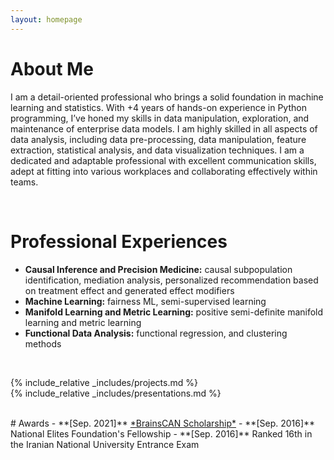 ```yaml
---
layout: homepage
---
```


# About Me

<!-- I'm a <a href="https://med.nyu.edu/departments-institutes/population-health/divisions-sections-centers/biostatistics/" target="_blank"> Statistics</a> Ph.D. candidate at <a href="https://www.nyu.edu/" target="_blank"> New York University</a>, -->
 I am a detail-oriented professional who brings a solid foundation in machine learning and statistics. With  +4 years of hands-on experience in Python programming, I’ve honed my skills in data manipulation, exploration, and maintenance of enterprise data models. I am highly skilled in all aspects of data analysis, including data pre-processing, data manipulation, feature extraction, statistical analysis, and data visualization techniques. I am a dedicated and adaptable professional with excellent communication skills, adept at fitting into various workplaces and collaborating effectively within teams.
<!-- and my bachelor's degree in International Finance from <a href="https://www.cueb.edu.cn" target = "_blank"> Capital University of Economics and Business</a>.  -->

<!-- 
I am an alumnus of the <a href="https://opencasestudies.github.io/" target="_blank"> Open Case Study Project</a> at <a href="https://www.jhsph.edu/" target="_blank"> the Bloomberg School of Public Health </a> of <a href="https://www.jhu.edu/" target="_blank"> the Johns Hopkins University</a>. -->
<br>

# Professional Experiences
- **Causal Inference and Precision Medicine:** causal subpopulation identification, mediation analysis, personalized recommendation based on treatment effect and generated effect modifiers
- **Machine Learning:** fairness ML, semi-supervised learning
- **Manifold Learning and Metric Learning:** positive semi-definite manifold learning and metric learning
- **Functional Data Analysis:** functional regression, and clustering methods



<br>

<!-- {% include_relative _includes/publications.md %} -->

{% include_relative _includes/projects.md %}
<br>
{% include_relative _includes/presentations.md %}

<br>
# Awards
- **[Sep. 2021]** <a href="https://brainscan.uwo.ca/research/scholars.html#Saba" target="_blank">*BrainsCAN Scholarship*</a>
- **[Sep. 2016]** National Elites Foundation's Fellowship
- **[Sep. 2016]** Ranked 16th in the Iranian National University Entrance Exam




